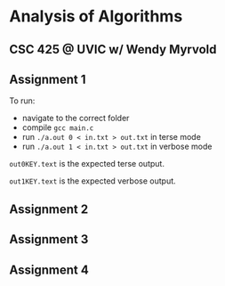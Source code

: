 # Analysis of Algorithms
## CSC 425 @ UVIC w/ Wendy Myrvold

## Assignment 1

To run:
- navigate to the correct folder
- compile `gcc main.c`
- run `./a.out 0 < in.txt > out.txt` in terse mode
- run `./a.out 1 < in.txt > out.txt` in verbose mode

`out0KEY.text` is the expected terse output.

`out1KEY.text` is the expected verbose output.

## Assignment 2

## Assignment 3

## Assignment 4
